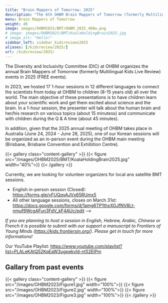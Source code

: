```yaml
---
title: "Brain Mappers of Tomorrow: 2025"
description: "The 6th OHBM Brain Mappers of Tomorrow (formerly Multilingual Kids Live Review)"
menu: Brain Mappers of Tomorrow
weight: 40
image: images/OHBM2025/BMT/OHBM_2025_400w.png
# image: images/OHBM2025/BMT/KoalaHoldingBrain2025.jpg
# image_alt: "Hello!"
sidebar_left: sidebar_kidsreviews2025
aliases: [/kidsreview/2025/]
url: /kidsreview/2025/
---
```


The Diversity and Inclusivity Committee (DIC) at OHBM organizes the annual Brain Mappers of Tomorrow (formerly Multilingual Kids Live Review) events in 2025 (FREE events). 

In 2023, we hosted 17 1-hour sessions in 12 different languages to connect the scientists from today at OHBM to children (8-15 years old) all over the world. The main objective of these presentations is to have children learn about your scientific work and get them excited about science and the brain. In a 1-hour session, the presenter will talk about the human brain and her/his research on various topics (about 15 minutess) and communicate with children during the Q & A time (about 45 minutes). 

In addition, given that the 2025 annual meeting of OHBM takes place in Australia (June 24, 2024 - June 28, 2025), one of our Korean sessions will be organized as an in-person event during the OHBM main meeting (Brisbane, Brisbane Convention and Exhibition Centre).

{{< gallery class="content-gallery" >}}
  {{< figure src="/images/OHBM2025/BMT/KoalaHoldingBrain2025.jpg" width="40%">}}
{{< /gallery >}}

Currently, we are looking for volunteer organizers for local ans satellite BMT sessions. 
* English in-person session (Closed): https://forms.gle/vFUQqvAJVx65RUmx5
* All other language sessions, closes on March 31st: https://docs.google.com/forms/d/1amg6TP1thxXGJfNV8Lt-nmuf9WcgAFun3FdV_kF4AUc/edit -->

_If you are planning to host a session in English, Hebrew, Arabic, Chinese or French it is possible to submit with our support a manuscript to Frontiers of Young Minds (https://kids.frontiersin.org/). Please get in touch for more informations!_

<!-- Event Registration: https://ohbm-dic.github.io/kidsreview/2024/registration/ (No registration fee)
* Registration OPEN: January 8th
* Registration CLOSED: March 31st
* Registration IN PREPARATION: Korean -->

Our YouTube Playlist: https://www.youtube.com/playlist?list=PLALeKAtQ52KqEaW3ugpekvld-nt52ElPm

<!-- ## Organizers 

<!-- UPDATE ORGANIZERS! -->

<!-- {{< gallery class="content-gallery" >}}
  {{< figure src="/images/OHBM2024/OHBM_KidsReview2024_organizers_new.jpg" width="100%">}}
{{< /gallery >}} -->

## Gallary from past events

{{< gallery class="content-gallery" >}}
  {{< figure src="/images/OHBM2023/Figure1.jpg" width="100%">}}
  {{< figure src="/images/OHBM2023/Figure2.jpg" width="100%">}}
  {{< figure src="/images/OHBM2023/Figure3.jpg" width="100%">}}
{{< /gallery >}}


